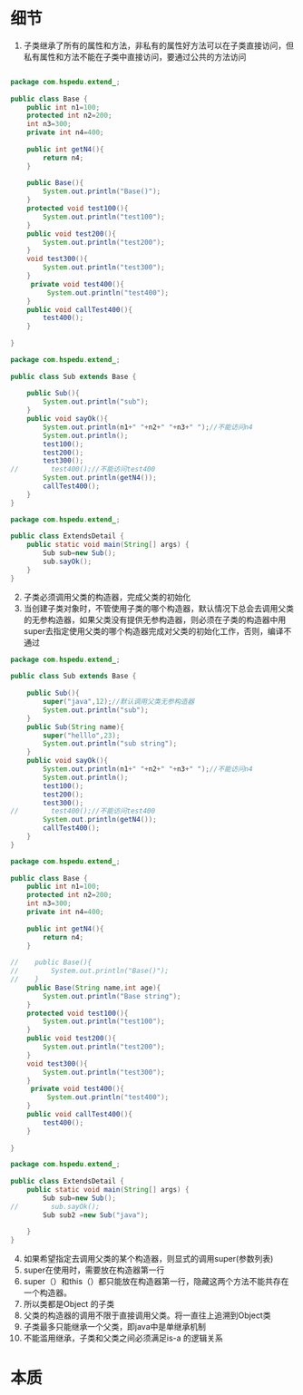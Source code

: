 # 细节

1. 子类继承了所有的属性和方法，非私有的属性好方法可以在子类直接访问，但私有属性和方法不能在子类中直接访问，要通过公共的方法访问
```java

package com.hspedu.extend_;  
  
public class Base {  
    public int n1=100;  
    protected int n2=200;  
    int n3=300;  
    private int n4=400;  
  
    public int getN4(){  
        return n4;  
    }  
  
    public Base(){  
        System.out.println("Base()");  
    }  
    protected void test100(){  
        System.out.println("test100");  
    }  
    public void test200(){  
        System.out.println("test200");  
    }  
    void test300(){  
        System.out.println("test300");  
    }  
     private void test400(){  
         System.out.println("test400");  
    }  
    public void callTest400(){  
        test400();  
    }  
  
}
```
```java
package com.hspedu.extend_;  
  
public class Sub extends Base {  
 
    public Sub(){  
        System.out.println("sub");  
    }  
    public void sayOk(){  
        System.out.println(n1+" "+n2+" "+n3+" ");//不能访问n4  
        System.out.println();  
        test100();  
        test200();  
        test300();  
//        test400();//不能访问test400  
        System.out.println(getN4());  
        callTest400();  
    }  
}
```
```java
package com.hspedu.extend_;  
  
public class ExtendsDetail {  
    public static void main(String[] args) {  
        Sub sub=new Sub();  
        sub.sayOk();  
    }  
}
```
2. 子类必须调用父类的构造器，完成父类的初始化
3. 当创建子类对象时，不管使用子类的哪个构造器，默认情况下总会去调用父类的无参构造器，如果父类没有提供无参构造器，则必须在子类的构造器中用super去指定使用父类的哪个构造器完成对父类的初始化工作，否则，编译不通过

```java
package com.hspedu.extend_;  
  
public class Sub extends Base {  
  
    public Sub(){  
        super("java",12);//默认调用父类无参构造器  
        System.out.println("sub");  
    }  
    public Sub(String name){  
        super("helllo",23);  
        System.out.println("sub string");  
    }  
    public void sayOk(){  
        System.out.println(n1+" "+n2+" "+n3+" ");//不能访问n4  
        System.out.println();  
        test100();  
        test200();  
        test300();  
//        test400();//不能访问test400  
        System.out.println(getN4());  
        callTest400();  
    }  
}
```
```java
package com.hspedu.extend_;  
  
public class Base {  
    public int n1=100;  
    protected int n2=200;  
    int n3=300;  
    private int n4=400;  
  
    public int getN4(){  
        return n4;  
    }  
  
//    public Base(){  
//        System.out.println("Base()");  
//    }  
    public Base(String name,int age){  
        System.out.println("Base string");  
    }  
    protected void test100(){  
        System.out.println("test100");  
    }  
    public void test200(){  
        System.out.println("test200");  
    }  
    void test300(){  
        System.out.println("test300");  
    }  
     private void test400(){  
         System.out.println("test400");  
    }  
    public void callTest400(){  
        test400();  
    }  
  
}
```
```java
package com.hspedu.extend_;  
  
public class ExtendsDetail {  
    public static void main(String[] args) {  
        Sub sub=new Sub();  
//        sub.sayOk();  
        Sub sub2 =new Sub("java");  
  
    }  
}
```

4. 如果希望指定去调用父类的某个构造器，则显式的调用super(参数列表)
5. super在使用时，需要放在构造器第一行
6. super（）和this（）都只能放在构造器第一行，隐藏这两个方法不能共存在一个构造器。
7. 所以类都是Object 的子类 
8. 父类的构造器的调用不限于直接调用父类。将一直往上追溯到Object类
9. 子类最多只能继承一个父类，即java中是单继承机制
10. 不能滥用继承，子类和父类之间必须满足is-a 的逻辑关系
# 本质
